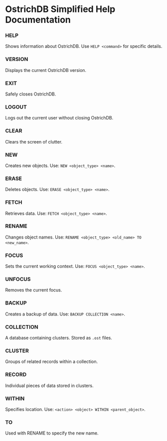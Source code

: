 # OstrichDB Simplified Help Documentation

### HELP
Shows information about OstrichDB. Use `HELP <command>` for specific details.

### VERSION
Displays the current OstrichDB version.

### EXIT
Safely closes OstrichDB.

### LOGOUT
Logs out the current user without closing OstrichDB.

### CLEAR
Clears the screen of clutter.

### NEW
Creates new objects. Use: `NEW <object_type> <name>`.

### ERASE
Deletes objects. Use: `ERASE <object_type> <name>`.

### FETCH
Retrieves data. Use: `FETCH <object_type> <name>`.

### RENAME
Changes object names. Use: `RENAME <object_type> <old_name> TO <new_name>`.

### FOCUS
Sets the current working context. Use: `FOCUS <object_type> <name>`.

### UNFOCUS
Removes the current focus.

### BACKUP
Creates a backup of data. Use: `BACKUP COLLECTION <name>`.

### COLLECTION
A database containing clusters. Stored as `.ost` files.

### CLUSTER
Groups of related records within a collection.

### RECORD
Individual pieces of data stored in clusters.

### WITHIN
Specifies location. Use: `<action> <object> WITHIN <parent_object>`.

### TO
Used with RENAME to specify the new name.